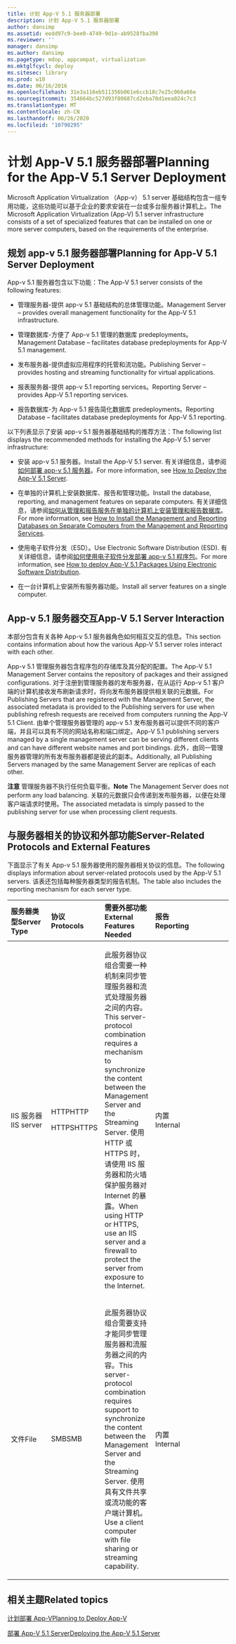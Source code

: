 ```yaml
---
title: 计划 App-V 5.1 服务器部署
description: 计划 App-V 5.1 服务器部署
author: dansimp
ms.assetid: eedd97c9-bee0-4749-9d1e-ab9528fba398
ms.reviewer: ''
manager: dansimp
ms.author: dansimp
ms.pagetype: mdop, appcompat, virtualization
ms.mktglfcycl: deploy
ms.sitesec: library
ms.prod: w10
ms.date: 06/16/2016
ms.openlocfilehash: 31e3a116eb511356b061e6ccb18c7e25c060a66e
ms.sourcegitcommit: 354664bc527d93f80687cd2eba70d1eea024c7c3
ms.translationtype: MT
ms.contentlocale: zh-CN
ms.lasthandoff: 06/26/2020
ms.locfileid: "10798295"
---
```

# <span data-ttu-id="5934d-103">计划 App-V 5.1 服务器部署</span><span class="sxs-lookup"><span data-stu-id="5934d-103">Planning for the App-V 5.1 Server Deployment</span></span>


<span data-ttu-id="5934d-104">Microsoft Application Virtualization （App-v） 5.1 server 基础结构包含一组专用功能，这些功能可以基于企业的要求安装在一台或多台服务器计算机上。</span><span class="sxs-lookup"><span data-stu-id="5934d-104">The Microsoft Application Virtualization (App-V) 5.1 server infrastructure consists of a set of specialized features that can be installed on one or more server computers, based on the requirements of the enterprise.</span></span>

## <span data-ttu-id="5934d-105">规划 app-v 5.1 服务器部署</span><span class="sxs-lookup"><span data-stu-id="5934d-105">Planning for App-V 5.1 Server Deployment</span></span>


<span data-ttu-id="5934d-106">App-v 5.1 服务器包含以下功能：</span><span class="sxs-lookup"><span data-stu-id="5934d-106">The App-V 5.1 server consists of the following features:</span></span>

-   <span data-ttu-id="5934d-107">管理服务器-提供 app-v 5.1 基础结构的总体管理功能。</span><span class="sxs-lookup"><span data-stu-id="5934d-107">Management Server – provides overall management functionality for the App-V 5.1 infrastructure.</span></span>

-   <span data-ttu-id="5934d-108">管理数据库-方便了 App-v 5.1 管理的数据库 predeployments。</span><span class="sxs-lookup"><span data-stu-id="5934d-108">Management Database – facilitates database predeployments for App-V 5.1 management.</span></span>

-   <span data-ttu-id="5934d-109">发布服务器-提供虚拟应用程序的托管和流功能。</span><span class="sxs-lookup"><span data-stu-id="5934d-109">Publishing Server – provides hosting and streaming functionality for virtual applications.</span></span>

-   <span data-ttu-id="5934d-110">报表服务器-提供 app-v 5.1 reporting services。</span><span class="sxs-lookup"><span data-stu-id="5934d-110">Reporting Server – provides App-V 5.1 reporting services.</span></span>

-   <span data-ttu-id="5934d-111">报告数据库-为 App-v 5.1 报告简化数据库 predeployments。</span><span class="sxs-lookup"><span data-stu-id="5934d-111">Reporting Database – facilitates database predeployments for App-V 5.1 reporting.</span></span>

<span data-ttu-id="5934d-112">以下列表显示了安装 app-v 5.1 服务器基础结构的推荐方法：</span><span class="sxs-lookup"><span data-stu-id="5934d-112">The following list displays the recommended methods for installing the App-V 5.1 server infrastructure:</span></span>

-   <span data-ttu-id="5934d-113">安装 app-v 5.1 服务器。</span><span class="sxs-lookup"><span data-stu-id="5934d-113">Install the App-V 5.1 server.</span></span> <span data-ttu-id="5934d-114">有关详细信息，请参阅[如何部署 app-v 5.1 服务器](how-to-deploy-the-app-v-51-server.md)。</span><span class="sxs-lookup"><span data-stu-id="5934d-114">For more information, see [How to Deploy the App-V 5.1 Server](how-to-deploy-the-app-v-51-server.md).</span></span>

-   <span data-ttu-id="5934d-115">在单独的计算机上安装数据库、报告和管理功能。</span><span class="sxs-lookup"><span data-stu-id="5934d-115">Install the database, reporting, and management features on separate computers.</span></span> <span data-ttu-id="5934d-116">有关详细信息，请参阅[如何从管理和报告服务在单独的计算机上安装管理和报告数据库](how-to-install-the-management-and-reporting-databases-on-separate-computers-from-the-management-and-reporting-services51.md)。</span><span class="sxs-lookup"><span data-stu-id="5934d-116">For more information, see [How to Install the Management and Reporting Databases on Separate Computers from the Management and Reporting Services](how-to-install-the-management-and-reporting-databases-on-separate-computers-from-the-management-and-reporting-services51.md).</span></span>

-   <span data-ttu-id="5934d-117">使用电子软件分发（ESD）。</span><span class="sxs-lookup"><span data-stu-id="5934d-117">Use Electronic Software Distribution (ESD).</span></span> <span data-ttu-id="5934d-118">有关详细信息，请参阅[如何使用电子软件分发部署 app-v 5.1 程序包](how-to-deploy-app-v-51-packages-using-electronic-software-distribution.md)。</span><span class="sxs-lookup"><span data-stu-id="5934d-118">For more information, see [How to deploy App-V 5.1 Packages Using Electronic Software Distribution](how-to-deploy-app-v-51-packages-using-electronic-software-distribution.md).</span></span>

-   <span data-ttu-id="5934d-119">在一台计算机上安装所有服务器功能。</span><span class="sxs-lookup"><span data-stu-id="5934d-119">Install all server features on a single computer.</span></span>

## <a href="" id="---------app-v-5-1-server-interaction"></a> <span data-ttu-id="5934d-120">App-v 5.1 服务器交互</span><span class="sxs-lookup"><span data-stu-id="5934d-120">App-V 5.1 Server Interaction</span></span>


<span data-ttu-id="5934d-121">本部分包含有关各种 App-v 5.1 服务器角色如何相互交互的信息。</span><span class="sxs-lookup"><span data-stu-id="5934d-121">This section contains information about how the various App-V 5.1 server roles interact with each other.</span></span>

<span data-ttu-id="5934d-122">App-v 5.1 管理服务器包含程序包的存储库及其分配的配置。</span><span class="sxs-lookup"><span data-stu-id="5934d-122">The App-V 5.1 Management Server contains the repository of packages and their assigned configurations.</span></span> <span data-ttu-id="5934d-123">对于注册到管理服务器的发布服务器，在从运行 App-v 5.1 客户端的计算机接收发布刷新请求时，将向发布服务器提供相关联的元数据。</span><span class="sxs-lookup"><span data-stu-id="5934d-123">For Publishing Servers that are registered with the Management Server, the associated metadata is provided to the Publishing servers for use when publishing refresh requests are received from computers running the App-V 5.1 Client.</span></span> <span data-ttu-id="5934d-124">由单个管理服务器管理的 app-v 5.1 发布服务器可以提供不同的客户端，并且可以具有不同的网站名称和端口绑定。</span><span class="sxs-lookup"><span data-stu-id="5934d-124">App-V 5.1 publishing servers managed by a single management server can be serving different clients and can have different website names and port bindings.</span></span> <span data-ttu-id="5934d-125">此外，由同一管理服务器管理的所有发布服务器都是彼此的副本。</span><span class="sxs-lookup"><span data-stu-id="5934d-125">Additionally, all Publishing Servers managed by the same Management Server are replicas of each other.</span></span>

<span data-ttu-id="5934d-126">**注意** 管理服务器不执行任何负载平衡。</span><span class="sxs-lookup"><span data-stu-id="5934d-126">**Note** The Management Server does not perform any load balancing.</span></span> <span data-ttu-id="5934d-127">关联的元数据只会传递到发布服务器，以便在处理客户端请求时使用。</span><span class="sxs-lookup"><span data-stu-id="5934d-127">The associated metadata is simply passed to the publishing server for use when processing client requests.</span></span>

 

## <span data-ttu-id="5934d-128">与服务器相关的协议和外部功能</span><span class="sxs-lookup"><span data-stu-id="5934d-128">Server-Related Protocols and External Features</span></span>


<span data-ttu-id="5934d-129">下面显示了有关 App-v 5.1 服务器使用的服务器相关协议的信息。</span><span class="sxs-lookup"><span data-stu-id="5934d-129">The following displays information about server-related protocols used by the App-V 5.1 servers.</span></span> <span data-ttu-id="5934d-130">该表还包括每种服务器类型的报告机制。</span><span class="sxs-lookup"><span data-stu-id="5934d-130">The table also includes the reporting mechanism for each server type.</span></span>

<table>
<colgroup>
<col width="20%" />
<col width="20%" />
<col width="20%" />
<col width="20%" />
<col width="20%" />
</colgroup>
<thead>
<tr class="header">
<th align="left"><span data-ttu-id="5934d-131">服务器类型</span><span class="sxs-lookup"><span data-stu-id="5934d-131">Server Type</span></span></th>
<th align="left"><span data-ttu-id="5934d-132">协议</span><span class="sxs-lookup"><span data-stu-id="5934d-132">Protocols</span></span></th>
<th align="left"><span data-ttu-id="5934d-133">需要外部功能</span><span class="sxs-lookup"><span data-stu-id="5934d-133">External Features Needed</span></span></th>
<th align="left"><span data-ttu-id="5934d-134">报告</span><span class="sxs-lookup"><span data-stu-id="5934d-134">Reporting</span></span></th>
<th align="left"></th>
</tr>
</thead>
<tbody>
<tr class="odd">
<td align="left"><p><span data-ttu-id="5934d-135">IIS 服务器</span><span class="sxs-lookup"><span data-stu-id="5934d-135">IIS server</span></span></p></td>
<td align="left"><p><span data-ttu-id="5934d-136">HTTP</span><span class="sxs-lookup"><span data-stu-id="5934d-136">HTTP</span></span></p>
<p><span data-ttu-id="5934d-137">HTTPS</span><span class="sxs-lookup"><span data-stu-id="5934d-137">HTTPS</span></span></p></td>
<td align="left"><p><span data-ttu-id="5934d-138">此服务器协议组合需要一种机制来同步管理服务器和流式处理服务器之间的内容。</span><span class="sxs-lookup"><span data-stu-id="5934d-138">This server-protocol combination requires a mechanism to synchronize the content between the Management Server and the Streaming Server.</span></span> <span data-ttu-id="5934d-139">使用 HTTP 或 HTTPS 时，请使用 IIS 服务器和防火墙保护服务器对 Internet 的暴露。</span><span class="sxs-lookup"><span data-stu-id="5934d-139">When using HTTP or HTTPS, use an IIS server and a firewall to protect the server from exposure to the Internet.</span></span></p></td>
<td align="left"><p><span data-ttu-id="5934d-140">内置</span><span class="sxs-lookup"><span data-stu-id="5934d-140">Internal</span></span></p></td>
<td align="left"></td>
</tr>
<tr class="even">
<td align="left"><p><span data-ttu-id="5934d-141">文件</span><span class="sxs-lookup"><span data-stu-id="5934d-141">File</span></span></p></td>
<td align="left"><p><span data-ttu-id="5934d-142">SMB</span><span class="sxs-lookup"><span data-stu-id="5934d-142">SMB</span></span></p></td>
<td align="left"><p><span data-ttu-id="5934d-143">此服务器协议组合需要支持才能同步管理服务器和流服务器之间的内容。</span><span class="sxs-lookup"><span data-stu-id="5934d-143">This server-protocol combination requires support to synchronize the content between the Management Server and the Streaming Server.</span></span> <span data-ttu-id="5934d-144">使用具有文件共享或流功能的客户端计算机。</span><span class="sxs-lookup"><span data-stu-id="5934d-144">Use a client computer with file sharing or streaming capability.</span></span></p></td>
<td align="left"><p><span data-ttu-id="5934d-145">内置</span><span class="sxs-lookup"><span data-stu-id="5934d-145">Internal</span></span></p></td>
<td align="left"></td>
</tr>
</tbody>
</table>

 






## <span data-ttu-id="5934d-146">相关主题</span><span class="sxs-lookup"><span data-stu-id="5934d-146">Related topics</span></span>


[<span data-ttu-id="5934d-147">计划部署 App-V</span><span class="sxs-lookup"><span data-stu-id="5934d-147">Planning to Deploy App-V</span></span>](planning-to-deploy-app-v51.md)

[<span data-ttu-id="5934d-148">部署 App-V 5.1 Server</span><span class="sxs-lookup"><span data-stu-id="5934d-148">Deploying the App-V 5.1 Server</span></span>](deploying-the-app-v-51-server.md)

 

 





